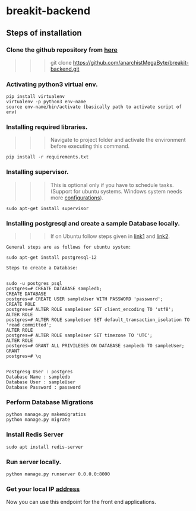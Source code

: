 # breakit-backend

## Steps of installation

### Clone the github repository from [here](https://github.com/anarchistMegaByte/breakit-backend.git)
>>> git clone https://github.com/anarchistMegaByte/breakit-backend.git


### Activating python3 virtual env.
```
pip install virtualenv
virtualenv -p python3 env-name
source env-name/bin/activate (basically path to activate script of env)
```

### Installing required libraries.

>>> Navigate to project folder and activate the environment before executing this command.

```
pip install -r requirements.txt
```

### Installing supervisor.

>>> This is optional only if you have to schedule tasks. (Support for ubuntu systems. Windows system needs more [configurations](https://pypi.org/project/supervisor-win/)).

```
sudo apt-get install supervisor
```

### Installing postgresql and create a sample Database locally.

>>> If on Ubuntu follow steps given in [link1](https://www.digitalocean.com/community/tutorials/how-to-use-postgresql-with-your-django-application-on-ubuntu-16-04) and [link2](https://medium.com/chingu/how-i-setup-postgresql-with-django-1-11-in-ubuntu-17-04-lts-85e51669e153
).

```
General steps are as follows for ubuntu system:

sudo apt-get install postgresql-12

Steps to create a Database:


sudo -u postgres psql
postgres=# CREATE DATABASE sampledb; 
CREATE DATABASE
postgres=# CREATE USER sampleUser WITH PASSWORD 'password'; 
CREATE ROLE
postgres=# ALTER ROLE sampleUser SET client_encoding TO 'utf8'; 
ALTER ROLE
postgres=# ALTER ROLE sampleUser SET default_transaction_isolation TO 'read committed'; 
ALTER ROLE
postgres=# ALTER ROLE sampleUser SET timezone TO 'UTC'; 
ALTER ROLE
postgres=# GRANT ALL PRIVILEGES ON DATABASE sampledb TO sampleUser; 
GRANT
postgres=# \q


Postgresg USer : postgres
Database Name : sampledb
Database User : sampleUser
Database Password : password

```


### Perform Database Migrations

```
python manage.py makemigratios
python manage.py migrate
```


### Install Redis Server
```
sudo apt install redis-server
```


### Run server locally.

```
python manage.py runserver 0.0.0.0:8000
```

### Get your local IP [address](https://tecadmin.net/check-ip-address-ubuntu-18-04-desktop/)

Now you can use this endpoint for the front end applications.


